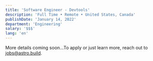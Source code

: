 ```yaml
---
title: 'Software Engineer - Devtools'
description: 'Full Time • Remote • United States, Canada'
publishDate: 'January 14, 2022'
department: 'Engineering'
salary: '$$$'
lang: 'en'
---
```


More details coming soon...To apply or just learn more, reach out to jobs@astro.build.
